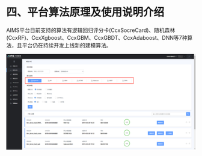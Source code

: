 # 四、平台算法原理及使用说明介绍

​	AIMS平台目前支持的算法有逻辑回归评分卡(CcxSocreCard)、随机森林(CcxRF)、CcxXgboost、CcxGBM、CcxGBDT、CcxAdaboost、DNN等7种算法，且平台仍在持续开发上线新的建模算法。

![算法支持](../images/算法支持.png)













